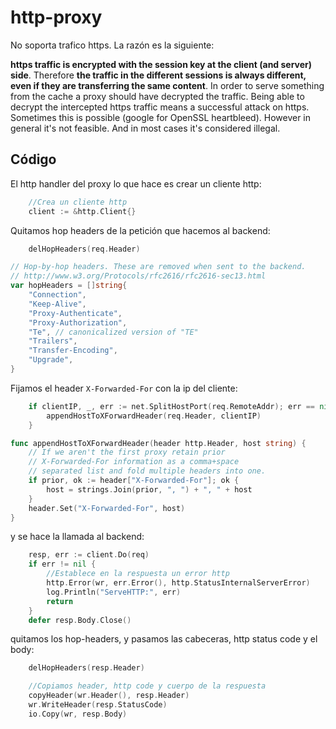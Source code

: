 # http-proxy

No soporta trafico https. La razón es la siguiente:

__https traffic is encrypted with the session key at the client (and server) side__. Therefore __the traffic in the different sessions is always different, even if they are transferring the same content__. In order to serve something from the cache a proxy should have decrypted the traffic. Being able to decrypt the intercepted https traffic means a successful attack on https. Sometimes this is possible (google for OpenSSL heartbleed). However in general it's not feasible. And in most cases it's considered illegal.

## Código

El http handler del proxy lo que hace es crear un cliente http:

```go
	//Crea un cliente http
	client := &http.Client{}
```

Quitamos hop headers de la petición que hacemos al backend:

```go
	delHopHeaders(req.Header)
```

```go
// Hop-by-hop headers. These are removed when sent to the backend.
// http://www.w3.org/Protocols/rfc2616/rfc2616-sec13.html
var hopHeaders = []string{
	"Connection",
	"Keep-Alive",
	"Proxy-Authenticate",
	"Proxy-Authorization",
	"Te", // canonicalized version of "TE"
	"Trailers",
	"Transfer-Encoding",
	"Upgrade",
}
```

Fijamos el header `X-Forwarded-For` con la ip del cliente:

```go
	if clientIP, _, err := net.SplitHostPort(req.RemoteAddr); err == nil {
		appendHostToXForwardHeader(req.Header, clientIP)
	}
```

```go
func appendHostToXForwardHeader(header http.Header, host string) {
	// If we aren't the first proxy retain prior
	// X-Forwarded-For information as a comma+space
	// separated list and fold multiple headers into one.
	if prior, ok := header["X-Forwarded-For"]; ok {
		host = strings.Join(prior, ", ") + ", " + host
	}
	header.Set("X-Forwarded-For", host)
}
```

y se hace la llamada al backend:

```go
	resp, err := client.Do(req)
	if err != nil {
		//Establece en la respuesta un error http
		http.Error(wr, err.Error(), http.StatusInternalServerError)
		log.Println("ServeHTTP:", err)
		return
	}
	defer resp.Body.Close()
```

quitamos los hop-headers, y pasamos las cabeceras, http status code y el body:

```go
	delHopHeaders(resp.Header)

	//Copiamos header, http code y cuerpo de la respuesta
	copyHeader(wr.Header(), resp.Header)
	wr.WriteHeader(resp.StatusCode)
	io.Copy(wr, resp.Body)
```